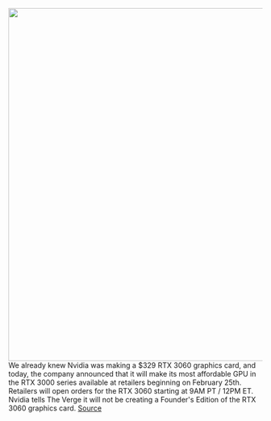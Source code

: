 <img src='https://cdn.vox-cdn.com/thumbor/w9VUb76iNitlYV7aklxilRE_Mtw=/0x0:2040x1360/1200x800/filters:focal(857x517:1183x843)/cdn.vox-cdn.com/uploads/chorus_image/image/68810680/acastro_180529_1777_nvidia_0001.0.0.jpg' width='700px' /><br/>
We already knew Nvidia was making a $329 RTX 3060 graphics card, and today, the company announced that it will make its most affordable GPU in the RTX 3000 series available at retailers beginning on February 25th. Retailers will open orders for the RTX 3060 starting at 9AM PT / 12PM ET. Nvidia tells The Verge it will not be creating a Founder's Edition of the RTX 3060 graphics card.
<a href='https://www.theverge.com/2021/2/12/22280277/nvidia-rtx-3060-graphics-card-release-date-time'> Source <a/>
